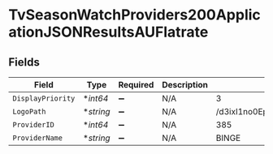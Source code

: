 # TvSeasonWatchProviders200ApplicationJSONResultsAUFlatrate


## Fields

| Field                            | Type                             | Required                         | Description                      | Example                          |
| -------------------------------- | -------------------------------- | -------------------------------- | -------------------------------- | -------------------------------- |
| `DisplayPriority`                | **int64*                         | :heavy_minus_sign:               | N/A                              | 3                                |
| `LogoPath`                       | **string*                        | :heavy_minus_sign:               | N/A                              | /d3ixI1no0EpTj2i7u0Sd2DBXVlG.jpg |
| `ProviderID`                     | **int64*                         | :heavy_minus_sign:               | N/A                              | 385                              |
| `ProviderName`                   | **string*                        | :heavy_minus_sign:               | N/A                              | BINGE                            |